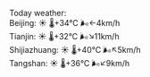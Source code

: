 Today weather:  
Beijing: ☀️   🌡️+34°C 🌬️←4km/h  
Tianjin: ☀️   🌡️+32°C 🌬️↘11km/h  
Shijiazhuang: ☀️   🌡️+40°C 🌬️↖5km/h  
Tangshan: ☀️   🌡️+36°C 🌬️↙9km/h  
